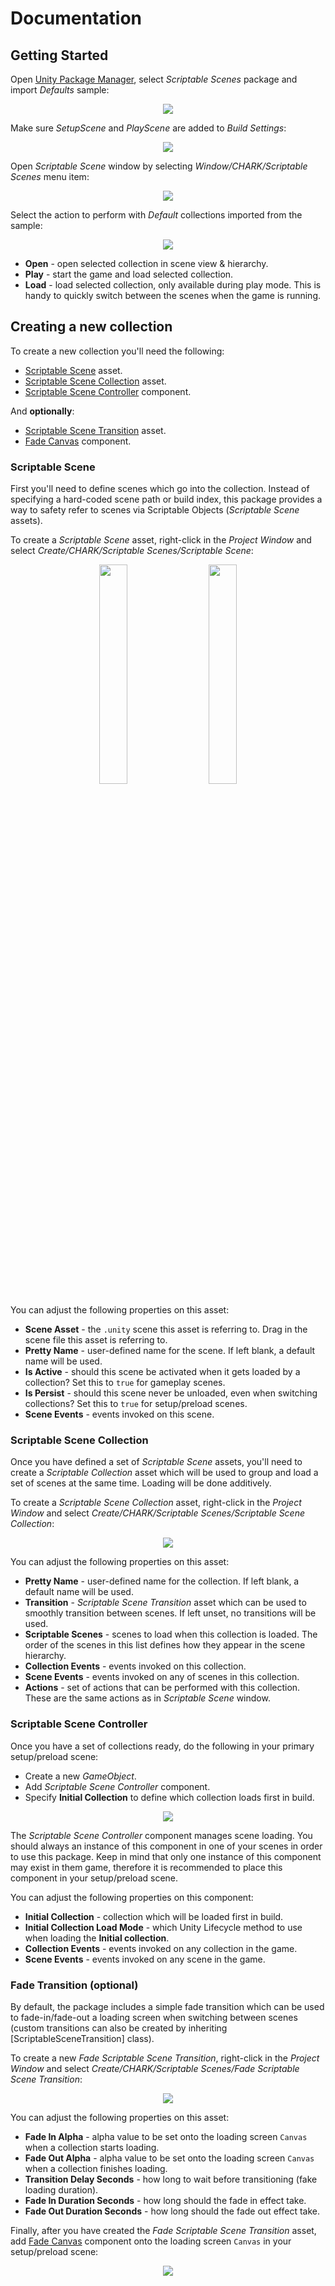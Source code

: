 ﻿[Unity Package Manager]: https://docs.unity3d.com/Manual/upm-ui.html
[Samples~]: ../Samples%7E

[Scriptable Scene]: ../Runtime/ScriptableScene.cs
[Scriptable Scene Collection]: ../Runtime/ScriptableSceneCollection.cs
[Scriptable Scene Controller]: ../Runtime/ScriptableSceneController.cs

[Scriptable Scene Transition]: ../Runtime/Transitions/ScriptableSceneTransition.cs
[Fade Canvas]: ../Runtime/Transitions/FadeCanvas.cs

# Documentation

## Getting Started

Open [Unity Package Manager], select _Scriptable Scenes_ package and import _Defaults_ sample:

<p align="center">
  <img src="samples.png"/>
</p>

Make sure _SetupScene_ and _PlayScene_ are added to _Build Settings_:

<p align="center">
  <img src="build-settings.png"/>
</p>

Open _Scriptable Scene_ window by selecting _Window/CHARK/Scriptable Scenes_ menu item:

<p align="center">
  <img src="open-window.png"/>
</p>

Select the action to perform with _Default_ collections imported from the sample:

<p align="center">
  <img src="window.png"/>
</p>

- **Open** - open selected collection in scene view & hierarchy.
- **Play** - start the game and load selected collection.
- **Load** - load selected collection, only available during play mode. This is handy to quickly switch between the scenes when the game is running.

## Creating a new collection

To create a new collection you'll need the following:

- [Scriptable Scene] asset.
- [Scriptable Scene Collection] asset.
- [Scriptable Scene Controller] component.

And **optionally**:

- [Scriptable Scene Transition] asset.
- [Fade Canvas] component.

### Scriptable Scene

First you'll need to define scenes which go into the collection. Instead of specifying a hard-coded scene path or build index, this package provides a way to safety refer to scenes via Scriptable Objects (_Scriptable Scene_ assets).

To create a _Scriptable Scene_ asset, right-click in the _Project Window_ and select _Create/CHARK/Scriptable Scenes/Scriptable Scene_:

<p align="center">
  <img hspace="2%" width="30%" src="scriptable-scene-setup.png"/>
  <img hspace="2%" width="30%" src="scriptable-scene-play.png"/>
</p>

You can adjust the following properties on this asset:

- **Scene Asset** - the `.unity` scene this asset is referring to. Drag in the scene file this asset is referring to.
- **Pretty Name** - user-defined name for the scene. If left blank, a default name will be used.
- **Is Active** - should this scene be activated when it gets loaded by a collection? Set this to `true` for gameplay scenes.
- **Is Persist** - should this scene never be unloaded, even when switching collections? Set this to `true` for setup/preload scenes.
- **Scene Events** - events invoked on this scene.

### Scriptable Scene Collection

Once you have defined a set of _Scriptable Scene_ assets, you'll need to create a _Scriptable Collection_ asset which will be used to group and load a set of scenes at the same time. Loading will be done additively.

To create a _Scriptable Scene Collection_ asset, right-click in the _Project Window_ and select _Create/CHARK/Scriptable Scenes/Scriptable Scene Collection_:

<p align="center">
  <img src="scriptable-scene-collection.png"/>
</p>

You can adjust the following properties on this asset:

- **Pretty Name** - user-defined name for the collection. If left blank, a default name will be used.
- **Transition** - _Scriptable Scene Transition_ asset which can be used to smoothly transition between scenes. If left unset, no transitions will be used.
- **Scriptable Scenes** - scenes to load when this collection is loaded. The order of the scenes in this list defines how they appear in the scene hierarchy.
- **Collection Events** - events invoked on this collection.
- **Scene Events** - events invoked on any of scenes in this collection.
- **Actions** - set of actions that can be performed with this collection. These are the same actions as in _Scriptable Scene_ window.

### Scriptable Scene Controller

Once you have a set of collections ready, do the following in your primary setup/preload scene:

- Create a new _GameObject_.
- Add _Scriptable Scene Controller_ component.
- Specify **Initial Collection** to define which collection loads first in build.

<p align="center">
  <img src="scriptable-scene-controller.png"/>
</p>

The _Scriptable Scene Controller_ component manages scene loading. You should always an instance of this component in one of your scenes in order to use this package. Keep in mind that only one instance of this component may exist in them game, therefore it is recommended to place this component in your setup/preload scene.

You can adjust the following properties on this component:

- **Initial Collection** - collection which will be loaded first in build.
- **Initial Collection Load Mode** - which Unity Lifecycle method to use when loading the **Initial collection**.
- **Collection Events** - events invoked on any collection in the game.
- **Scene Events** - events invoked on any scene in the game.

### Fade Transition (optional)

By default, the package includes a simple fade transition which can be used to fade-in/fade-out a loading screen when switching between scenes (custom transitions can also be created by inheriting [ScriptableSceneTransition] class).

To create a new _Fade Scriptable Scene Transition_, right-click in the _Project Window_ and select _Create/CHARK/Scriptable Scenes/Fade Scriptable Scene Transition_:

<p align="center">
  <img src="fade-transition-asset.png"/>
</p>

You can adjust the following properties on this asset:

- **Fade In Alpha** - alpha value to be set onto the loading screen `Canvas` when a collection starts loading.
- **Fade Out Alpha** - alpha value to be set onto the loading screen `Canvas` when a collection finishes loading.
- **Transition Delay Seconds** - how long to wait before transitioning (fake loading duration).
- **Fade In Duration Seconds** - how long should the fade in effect take.
- **Fade Out Duration Seconds** - how long should the fade out effect take.

Finally, after you have created the _Fade Scriptable Scene Transition_ asset, add [Fade Canvas] component onto the loading screen `Canvas` in your setup/preload scene:

<p align="center">
  <img src="fade-transition-canvas.png"/>
</p>
